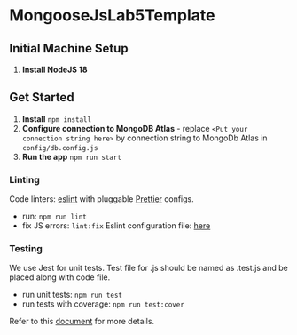 # MongooseJsLab5Template

## Initial Machine Setup

1. **Install NodeJS 18**

## Get Started

1. **Install** `npm install`
2. **Configure connection to MongoDB Atlas** - replace `<Put your connection string here>` by connection string to MongoDb Atlas in `config/db.config.js`
3. **Run the app** `npm run start`

### Linting

Code linters: [eslint](https://eslint.org/) with pluggable [Prettier](https://github.com/jlongster/prettier) configs.

- run: `npm run lint`
- fix JS errors: `lint:fix`
  Eslint configuration file: [here](.eslintrc.json)

### Testing

We use Jest for unit tests. Test file for .js should be named as .test.js and be placed along with code file.

- run unit tests: `npm run test`
- run tests with coverage: `npm run test:cover`

Refer to this [document](https://jestjs.io/docs/en/api) for more details.
